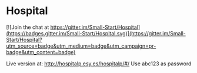 # Hospital

[![Join the chat at https://gitter.im/Small-Start/Hospital](https://badges.gitter.im/Small-Start/Hospital.svg)](https://gitter.im/Small-Start/Hospital?utm_source=badge&utm_medium=badge&utm_campaign=pr-badge&utm_content=badge)

Live version at:
http://hospitalp.esy.es/hospitalp/#/
Use abc123 as password
